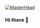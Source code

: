 [![MasterHead](https://www.theinspiredboss.com/wp-content/uploads/2018/06/HerRosesFlatlay6-1024x684.jpg)](https://github.com/MsDaniLani)

### Hi there 👋

<!--
**MsDaniLani/MsDaniLani** is a ✨ _special_ ✨ repository because its `README.md` (this file) appears on your GitHub profile.

Here are some ideas to get you started:

- 🔭 I’m currently working on ...
- 🌱 I’m currently learning ...
- 👯 I’m looking to collaborate on ...
- 🤔 I’m looking for help with ...
- 💬 Ask me about ...
- 📫 How to reach me: ...
- 😄 Pronouns: ...
- ⚡ Fun fact: ...
-->
